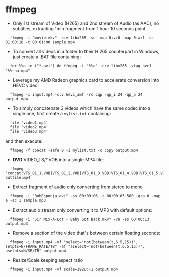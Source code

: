 ffmpeg
=====

- Only 1st stream of Video (H265) and 2nd stream of Audio (as AAC), no subtitles, extracting 1min fragment from 1 hour 10 seconds point
```shell
  ffmpeg -i "movie.mkv" -c:v libx265 -sn -map 0:v:0 -map 0:a:1 -ss 01:00:10 -t 00:01:00 sample.mp4
```
- To convert all videos in a folder to their H.265 counterpart in Windows, just create a .BAT file containing:

```shell
  for %%a in ("*.avi") do ffmpeg -i "%%a" -c:v libx265 -vtag hvc1 "%%~na.mp4"
```
- Leverage my AMD Radeon graphics card to accelerate conversion into HEVC video:
```shell
  ffmpeg -i input.mp4 -c:v hevc_amf -rc cqp -qp_i 24 -qp_p 24 output.mp4
```
- To simply concatenate 3 videos which have the same codec into a single one, first create a `mylist.txt` containing:
```
  file 'video1.mp4'
  file 'video2.mp4'
  file 'video3.mp4'
```
  and then execute:
```shell
  ffmpeg -f concat -safe 0 -i mylist.txt -c copy output.mp4
```
- **DVD** VIDEO_TS/*.VOB into a single MP4 file:

```shell
  ffmpeg -i "concat:VTS_01_1.VOB|VTS_01_2.VOB|VTS_01_3.VOB|VTS_01_4.VOB|VTS_01_5.VOB" outfile.mp4
```
- Extract fragment of audio only converting from stereo to mono

```shell
  ffmpeg -i "BobEsponja.avi" -ss 00:09:06 -t 00:00:05.500 -q:a 0 -map a -ac 1 sample.mp3
```
- Extract audio stream only converting it to MP3 with default options:

```shell
  ffmpeg -i "Sir Mix-A-Lot - Baby Got Back.mkv" -vn -ss 00:00:13 output.mp3
```
- Remove a section of the video that's between certain floating seconds:

```shell
  ffmpeg -i input.mp4 -vf "select='not(between(t,6.5,15))', setpts=N/FRAME_RATE/TB" -af "aselect='not(between(t,6.5,15))', asetpts=N/SR/TB" output.mp4
```
- Resize/Scale keeping aspect ratio

```shell
  ffmpeg -i input.mp4 -vf scale=1920:-1 output.mp4
```
